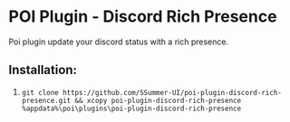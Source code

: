 # POI Plugin - Discord Rich Presence
Poi plugin update your discord status with a rich presence.

## Installation:

1. `git clone https://github.com/SSummer-UI/poi-plugin-discord-rich-presence.git && xcopy poi-plugin-discord-rich-presence %appdata%\poi\plugins\poi-plugin-discord-rich-presence`
